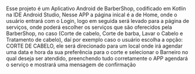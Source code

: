 Esse projeto é um Aplicativo Android de BarberShop, codificado em Kotlin na IDE Android Studio, Nesse APP a página inical é a de Home, onde o usuário entrará com o Login, logo em seguida será levado para a página de serviços, onde poderá escolher os serviços que são oferecidos pela BarberShop, no caso (Corte de cabelo, Corte de barba, Lavar o Cabelo e Tratamento de cabelo), daí por exemplo caso o usuário escolha a opção: CORTE DE CABELO, ele será direcionado para um local onde irá agendar uma data e hora da sua preferência para o corte e selecionar o Barneiro no qual deseja ser atendido, preenchendo tudo corretamente o APP agendará o serviço e mostrará uma mensagem de confirmação
